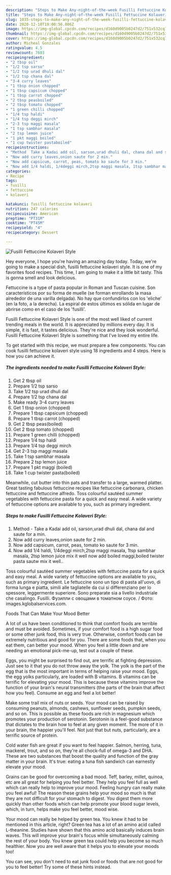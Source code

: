```yaml
---
description: "Steps to Make Any-night-of-the-week Fusilli Fettuccine Kolaveri Style"
title: "Steps to Make Any-night-of-the-week Fusilli Fettuccine Kolaveri Style"
slug: 1035-steps-to-make-any-night-of-the-week-fusilli-fettuccine-kolaveri-style
date: 2020-12-10T19:00:56.006Z
image: https://img-global.cpcdn.com/recipes/d160d9005b0247d2/751x532cq70/fusilli-fettuccine-kolaveri-style-recipe-main-photo.jpg
thumbnail: https://img-global.cpcdn.com/recipes/d160d9005b0247d2/751x532cq70/fusilli-fettuccine-kolaveri-style-recipe-main-photo.jpg
cover: https://img-global.cpcdn.com/recipes/d160d9005b0247d2/751x532cq70/fusilli-fettuccine-kolaveri-style-recipe-main-photo.jpg
author: Micheal Gonzales
ratingvalue: 4.5
reviewcount: 7603
recipeingredient:
- "2 tbsp oil"
- "1/2 tsp sarso"
- "1/2 tsp urad dhuli dal"
- "1/2 tsp chana dal"
- "3-4 curry leaves"
- "1 tbsp onion chopped"
- "1 tbsp capsicum chopped"
- "1 tbsp carrot chopped"
- "2 tbsp peasboiled"
- "2 tbsp tomato chopped"
- "1 green chilli chopped"
- "1/4 tsp haldi"
- "1/4 tsp deggi mirch"
- "2-3 tsp maggi masala"
- "1 tsp sambhar masala"
- "2 tsp lemon juice"
- "1 pkt maggi boiled"
- "1 cup twister pastaboiled"
recipeinstructions:
- "Method  Take a Kadai add oil, sarson,urad dhuli dal, chana dal and saute for a min."
- "Now add curry leaves,onion saute for 2 min."
- "Now add capsicum, carrot, peas, tomato ko saute for 3 min."
- "Now add 1/4 haldi, 1/4deggi mirch,2tsp maggi masala, 1tsp sambhar masala, 2tsp lemon juice mix it well now add boiled maggi,boiled twister pasta sautw mix it well.."
categories:
- Recipe
tags:
- fusilli
- fettuccine
- kolaveri

katakunci: fusilli fettuccine kolaveri 
nutrition: 247 calories
recipecuisine: American
preptime: "PT31M"
cooktime: "PT45M"
recipeyield: "4"
recipecategory: Dessert

---
```



![Fusilli Fettuccine Kolaveri Style](https://img-global.cpcdn.com/recipes/d160d9005b0247d2/751x532cq70/fusilli-fettuccine-kolaveri-style-recipe-main-photo.jpg)

Hey everyone, I hope you're having an amazing day today. Today, we're going to make a special dish, fusilli fettuccine kolaveri style. It is one of my favorites food recipes. This time, I am going to make it a little bit tasty. This is gonna smell and look delicious.

Fettuccine is a type of pasta popular in Roman and Tuscan cuisine. Son característicos por su forma de muelle (se forman enrollando la masa alrededor de una varilla delgada). No hay que confundirlos con los &#39;eliche&#39; (en la foto, a la derecha). La espiral de estos últimos es sólida en lugar de abrirse como en el caso de los &#39;fusilli&#39;.

Fusilli Fettuccine Kolaveri Style is one of the most well liked of current trending meals in the world. It is appreciated by millions every day. It is simple, it is fast, it tastes delicious. They're nice and they look wonderful. Fusilli Fettuccine Kolaveri Style is something that I've loved my entire life.


To get started with this recipe, we must prepare a few components. You can cook fusilli fettuccine kolaveri style using 18 ingredients and 4 steps. Here is how you can achieve it.

<!--inarticleads1-->

##### The ingredients needed to make Fusilli Fettuccine Kolaveri Style:

1. Get 2 tbsp oil
1. Prepare 1/2 tsp sarso
1. Take 1/2 tsp urad dhuli dal
1. Prepare 1/2 tsp chana dal
1. Make ready 3-4 curry leaves
1. Get 1 tbsp onion (chopped)
1. Prepare 1 tbsp capsicum (chopped)
1. Prepare 1 tbsp carrot (chopped)
1. Get 2 tbsp peas(boiled)
1. Get 2 tbsp tomato (chopped)
1. Prepare 1 green chilli (chopped)
1. Prepare 1/4 tsp haldi
1. Prepare 1/4 tsp deggi mirch
1. Get 2-3 tsp maggi masala
1. Take 1 tsp sambhar masala
1. Prepare 2 tsp lemon juice
1. Prepare 1 pkt maggi (boiled)
1. Take 1 cup twister pasta(boiled)


Meanwhile, cut butter into thin pats and transfer to a large, warmed platter. Great tasting fabulous fettuccine recipes like fettuccine carbonara, chicken fettuccine and fettuccine alfredo. Toss colourful sautéed summer vegetables with fettuccine pasta for a quick and easy meal. A wide variety of fettuccine options are available to you, such as primary ingredient. 

<!--inarticleads2-->

##### Steps to make Fusilli Fettuccine Kolaveri Style:

1. Method  - Take a Kadai add oil, sarson,urad dhuli dal, chana dal and saute for a min.
1. Now add curry leaves,onion saute for 2 min.
1. Now add capsicum, carrot, peas, tomato ko saute for 3 min.
1. Now add 1/4 haldi, 1/4deggi mirch,2tsp maggi masala, 1tsp sambhar masala, 2tsp lemon juice mix it well now add boiled maggi,boiled twister pasta sautw mix it well..


Toss colourful sautéed summer vegetables with fettuccine pasta for a quick and easy meal. A wide variety of fettuccine options are available to you, such as primary ingredient. Le fettuccine sono un tipo di pasta all&#39;uovo, di forma lunga e piatta, simili alle tagliatelle da cui si differenziano per lo spessore, leggermente superiore. Sono preparate sia a livello industriale che casalingo. Fusilli. Фузилли с овощами в томатном соусе. / Фото: images.kglobalservices.com. 

Foods That Can Make Your Mood Better


A lot of us have been conditioned to think that comfort foods are terrible and must be avoided. Sometimes, if your comfort food is a high sugar food or some other junk food, this is very true. Otherwise, comfort foods can be extremely nutritious and good for you. There are some foods that, when you eat them, can better your mood. When you feel a little down and are needing an emotional pick-me-up, test out a couple of these.

Eggs, you might be surprised to find out, are terrific at fighting depression. Just see to it that you do not throw away the yolk. The yolk is the part of the egg that is the most important in terms of helping raise your mood. Eggs, the egg yolks particularly, are loaded with B vitamins. B vitamins can be terrific for elevating your mood. This is because these vitamins improve the function of your brain's neural transmitters (the parts of the brain that affect how you feel). Consume an egg and feel a lot better!

Make some trail mix of nuts or seeds. Your mood can be raised by consuming peanuts, almonds, cashews, sunflower seeds, pumpkin seeds, and so on. This is possible as these foods are rich in magnesium which promotes your production of serotonin. Serotonin is a feel-good substance that dictates to the brain how to feel at any given moment. The more of it in your brain, the happier you'll feel. Not just that but nuts, particularly, are a terrific source of protein.

Cold water fish are great if you want to feel happier. Salmon, herring, tuna, mackerel, trout, and so on, they're all chock-full of omega-3 and DHA. These are two substances that boost the quality and function of the gray matter in your brain. It's true: eating a tuna fish sandwich can earnestly elevate your mood. 

Grains can be good for overcoming a bad mood. Teff, barley, millet, quinoa, etc are all great for helping you feel better. They help you feel full as well which can really help to improve your mood. Feeling hungry can really make you feel awful! The reason these grains help your mood so much is that they are not difficult for your stomach to digest. You digest them more quickly than other foods which can help promote your blood sugar levels, which, in turn, helps make you feel better, mood wise.

Your mood can really be helped by green tea. You knew it had to be mentioned in this article, right? Green tea has a lot of an amino acid called L-theanine. Studies have shown that this amino acid basically induces brain waves. This will improve your brain's focus while simultaneously calming the rest of your body. You knew green tea could help you become so much healthier. Now you are well aware that it helps you to elevate your moods too!

You can see, you don't need to eat junk food or foods that are not good for you to feel better! Try  some  of  these  hints  instead.

